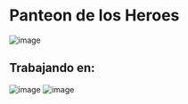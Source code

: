 # Panteon de los Heroes
![image](https://github.com/amandamaduro/TP_PanteonDeLosHeroes/assets/70351967/977b82d3-83b5-4b0d-a6f1-7d7c56de13cf)
## Trabajando en:
![image](https://github.com/amandamaduro/TP_PanteonDeLosHeroes/assets/70351967/44f7d046-509f-41b4-840d-9f6f2e30bae8)
![image](https://github.com/amandamaduro/TP_PanteonDeLosHeroes/assets/70444688/077adc0b-0982-4768-8066-1112f9a29835)




